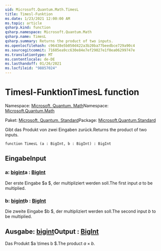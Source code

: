 ```yaml
---
uid: Microsoft.Quantum.Math.TimesL
title: Timesl-Funktion
ms.date: 1/23/2021 12:00:00 AM
ms.topic: article
qsharp.kind: function
qsharp.namespace: Microsoft.Quantum.Math
qsharp.name: TimesL
qsharp.summary: Returns the product of two inputs.
ms.openlocfilehash: c96438e5b050d422a3b20ba77beedbce729a90c4
ms.sourcegitcommit: 71605ea9cc630e84e7ef29027e1f0ea06299747e
ms.translationtype: MT
ms.contentlocale: de-DE
ms.lasthandoff: 01/26/2021
ms.locfileid: "98857024"
---
```

# <a name="timesl-function"></a><span data-ttu-id="71583-102">Timesl-Funktion</span><span class="sxs-lookup"><span data-stu-id="71583-102">TimesL function</span></span>

<span data-ttu-id="71583-103">Namespace: [Microsoft. Quantum. Math](xref:Microsoft.Quantum.Math)</span><span class="sxs-lookup"><span data-stu-id="71583-103">Namespace: [Microsoft.Quantum.Math](xref:Microsoft.Quantum.Math)</span></span>

<span data-ttu-id="71583-104">Paket: [Microsoft. Quantum. Standard](https://nuget.org/packages/Microsoft.Quantum.Standard)</span><span class="sxs-lookup"><span data-stu-id="71583-104">Package: [Microsoft.Quantum.Standard](https://nuget.org/packages/Microsoft.Quantum.Standard)</span></span>


<span data-ttu-id="71583-105">Gibt das Produkt von zwei Eingaben zurück.</span><span class="sxs-lookup"><span data-stu-id="71583-105">Returns the product of two inputs.</span></span>

```qsharp
function TimesL (a : BigInt, b : BigInt) : BigInt
```


## <a name="input"></a><span data-ttu-id="71583-106">Eingabe</span><span class="sxs-lookup"><span data-stu-id="71583-106">Input</span></span>

### <a name="a--bigint"></a><span data-ttu-id="71583-107">a: [bigint](xref:microsoft.quantum.lang-ref.bigint)</span><span class="sxs-lookup"><span data-stu-id="71583-107">a : [BigInt](xref:microsoft.quantum.lang-ref.bigint)</span></span>

<span data-ttu-id="71583-108">Der erste Eingabe $a $, der multipliziert werden soll.</span><span class="sxs-lookup"><span data-stu-id="71583-108">The first input $a$ to be multiplied.</span></span>


### <a name="b--bigint"></a><span data-ttu-id="71583-109">b: [bigint](xref:microsoft.quantum.lang-ref.bigint)</span><span class="sxs-lookup"><span data-stu-id="71583-109">b : [BigInt](xref:microsoft.quantum.lang-ref.bigint)</span></span>

<span data-ttu-id="71583-110">Die zweite Eingabe $b $, der multipliziert werden soll.</span><span class="sxs-lookup"><span data-stu-id="71583-110">The second input $b$ to be multiplied.</span></span>



## <a name="output--bigint"></a><span data-ttu-id="71583-111">Ausgabe: [bigint](xref:microsoft.quantum.lang-ref.bigint)</span><span class="sxs-lookup"><span data-stu-id="71583-111">Output : [BigInt](xref:microsoft.quantum.lang-ref.bigint)</span></span>

<span data-ttu-id="71583-112">Das Produkt $a \times b $.</span><span class="sxs-lookup"><span data-stu-id="71583-112">The product $a \times b$.</span></span>